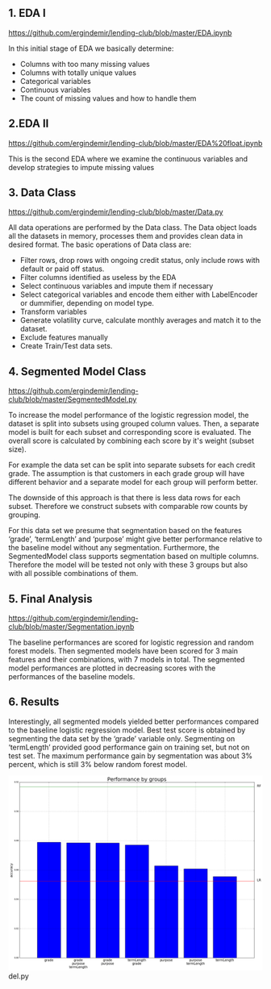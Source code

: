 ## 1. EDA I
https://github.com/ergindemir/lending-club/blob/master/EDA.ipynb

In this initial stage of EDA we basically determine:
* Columns with too many missing values
* Columns with totally unique values
* Categorical variables
* Continuous variables
* The count of missing values and how to handle them

## 2.EDA II
https://github.com/ergindemir/lending-club/blob/master/EDA%20float.ipynb

This is the second EDA where we examine the continuous variables and develop strategies to impute missing values

## 3. Data Class
https://github.com/ergindemir/lending-club/blob/master/Data.py

All data operations are performed by the Data class.
The Data object loads all the datasets in memory, processes them and provides clean data in desired format.
The basic operations of Data class are:
* Filter rows, drop rows with ongoing credit status, only include rows with default or paid off status.
* Filter columns identified as useless by the EDA
* Select continuous variables and impute them if necessary
* Select categorical variables and encode them either with LabelEncoder or dummifier, depending on model type.
* Transform variables
* Generate volatility curve, calculate monthly averages and match it to the dataset.
* Exclude features manually
* Create Train/Test data sets.

## 4. Segmented Model Class
https://github.com/ergindemir/lending-club/blob/master/SegmentedModel.py

To increase the model performance of the logistic regression model, 
the dataset is split into subsets using grouped column values.
Then, a separate model is built for each subset and corresponding score is evaluated.
The overall score is calculated by combining each score by it's weight (subset size).
                                                                       
For example the data set can be split into separate subsets for each credit grade.
The assumption is that customers in each grade group will have different behavior and a separate model for each group will perform better. 

The downside of this approach is that there is less data rows for each subset. Therefore we construct subsets with comparable row counts by grouping.

For this data set we presume that segmentation based on the features ‘grade’, ‘termLength’ and ‘purpose’ might give better performance relative to the baseline model without any segmentation. Furthermore, the SegmentedModel class supports segmentation based on multiple columns. Therefore the model will be tested not only with these 3 groups but also with all possible combinations of them.

## 5. Final Analysis
https://github.com/ergindemir/lending-club/blob/master/Segmentation.ipynb

The baseline performances are scored for logistic regression and random forest models.
Then segmented models have been scored for 3 main features and their combinations, with 7 models in total.
The segmented model performances are plotted in decreasing scores with the performances of the baseline models.

## 6. Results

Interestingly, all segmented models yielded better performances compared to the baseline logistic regression model.
Best test score is obtained by segmenting the data set by the ‘grade’ variable only.
Segmenting on ‘termLength’ provided good performance gain on training set, but not on test set.
The maximum performance gain by segmentation was about 3% percent, which is still 3% below random forest model.

![Alt](https://github.com/ergindemir/lending-club/blob/master/segmented_model_performance.png "Model Performance")
del.py


